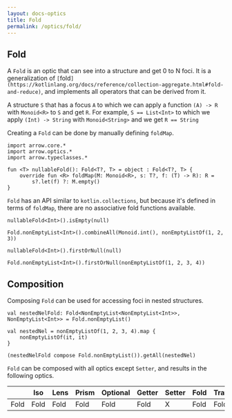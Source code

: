 ```yaml
---
layout: docs-optics
title: Fold
permalink: /optics/fold/
---
```


## Fold

A `Fold` is an optic that can see into a structure and get 0 to N foci.
It is a generalization of `[`fold`](https://kotlinlang.org/docs/reference/collection-aggregate.html#fold-and-reduce)`, and implements all operators that can be derived from it.

A structure `S` that has a focus `A` to which we can apply a function `(A) -> R` with `Monoid<R>` to `S` and get `R`.
For example, `S == List<Int>` to which we apply `(Int) -> String` with `Monoid<String>` and we get `R == String`

Creating a `Fold` can be done by manually defining `foldMap`.

```kotlin:ank
import arrow.core.*
import arrow.optics.*
import arrow.typeclasses.*

fun <T> nullableFold(): Fold<T?, T> = object : Fold<T?, T> {
    override fun <R> foldMap(M: Monoid<R>, s: T?, f: (T) -> R): R =
        s?.let(f) ?: M.empty()
}
```

`Fold` has an API similar to `kotlin.collections`, but because it's defined in terms of `foldMap`, there are no associative fold functions available.

```kotlin:ank
nullableFold<Int>().isEmpty(null)
```
```kotlin:ank
Fold.nonEmptyList<Int>().combineAll(Monoid.int(), nonEmptyListOf(1, 2, 3))
```
```kotlin:ank
nullableFold<Int>().firstOrNull(null)
```
```kotlin:ank
Fold.nonEmptyList<Int>().firstOrNull(nonEmptyListOf(1, 2, 3, 4))
```

## Composition

Composing `Fold` can be used for accessing foci in nested structures.

```kotlin:ank
val nestedNelFold: Fold<NonEmptyList<NonEmptyList<Int>>, NonEmptyList<Int>> = Fold.nonEmptyList()

val nestedNel = nonEmptyListOf(1, 2, 3, 4).map {
    nonEmptyListOf(it, it)
}

(nestedNelFold compose Fold.nonEmptyList()).getAll(nestedNel)
```

`Fold` can be composed with all optics except `Setter`, and results in the following optics.

|   | Iso | Lens | Prism |Optional | Getter | Setter | Fold | Traversal |
| --- | --- | --- | --- |--- | --- | --- | --- | --- |
| Fold | Fold | Fold | Fold | Fold | Fold | X | Fold | Fold |
